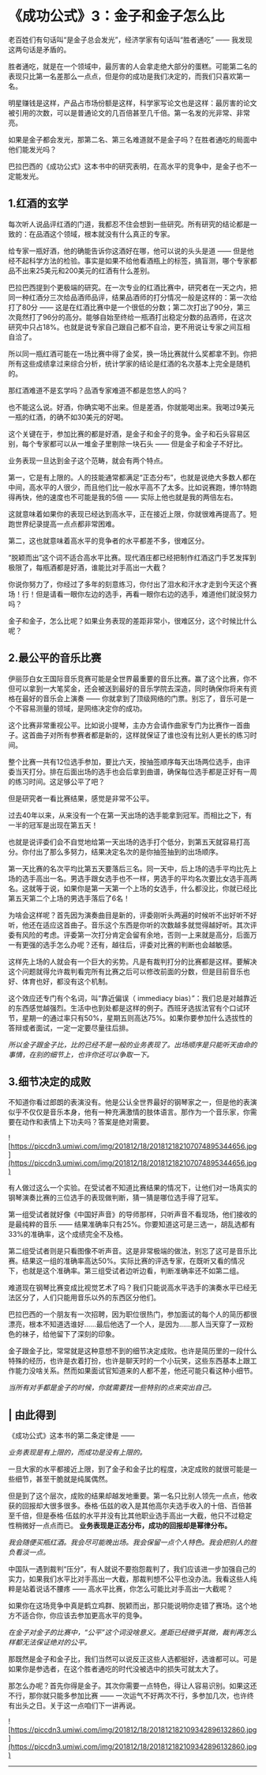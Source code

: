 # 《成功公式》3：金子和金子怎么比

老百姓们有句话叫“是金子总会发光”，经济学家有句话叫“胜者通吃” —— 我发现这两句话是矛盾的。

胜者通吃，就是在一个领域中，最厉害的人会拿走绝大部分的蛋糕。可能第二名的表现只比第一名差那么一点点，但是你的成功是我们决定的，而我们只喜欢第一名。

明星赚钱是这样，产品占市场份额是这样，科学家写论文也是这样：最厉害的论文被引用的次数，可以是普通论文的几百倍甚至几千倍。第一名发的光非常、非常亮。

如果是金子都会发光，那第二名、第三名难道就不是金子吗？在胜者通吃的局面中他们能发光吗？

巴拉巴西的《成功公式》这本书中的研究表明，在高水平的竞争中，是金子也不一定能发光。

## 1.红酒的玄学

每次听人说品评红酒的门道，我都忍不住会想到一些研究。所有研究的结论都是一致的：在品酒这个领域，根本就没有什么真正的专家。

给专家一瓶好酒，他的确能告诉你这酒好在哪，他可以说的头头是道 —— 但是他经不起科学方法的检验。事实是如果不给他看酒瓶上的标签，搞盲测，哪个专家都品不出来25美元和200美元的红酒有什么差别。

巴拉巴西提到个更极端的研究。在一次专业的红酒比赛中，研究者在一天之内，把同一种红酒分三次给品酒师品评，结果品酒师的打分情况一般是这样的：第一次给打了80分 —— 这是在红酒比赛中是一个很低的分数；第二次打出了90分，第三次竟然打了96分的高分。能够自始至终给一瓶酒打出稳定分数的品酒师，在这次研究中只占18%。也就是说专家自己跟自己都不自洽，更不用说让专家之间互相自洽了。

所以同一瓶红酒可能在一场比赛中得了金奖，换一场比赛就什么奖都拿不到。你把所有这些成绩拿过来综合分析，统计学家的结论是红酒的名次基本上完全是随机的。

那红酒难道不是玄学吗？品酒专家难道不都是忽悠人的吗？

也不能这么说。好酒，你确实喝不出来。但是差酒，你就能喝出来。我喝过9美元一瓶的红酒，的确不如30美元的好喝。

这个关键在于，参加比赛的都是好酒，是金子和金子的竞争。金子和石头容易区别，每个专家都可以从一堆金子里剔除一块石头 —— 但是金子和金子不好比。

业务表现一旦达到金子这个范畴，就会有两个特点。

第一，它是有上限的。人的技能通常都满足“正态分布”，也就是说绝大多数人都在中间，高水平的人很少，而且他们比一般水平高不了太多。比如说赛跑，博尔特跑得再快，他的速度也不可能是我的5倍 —— 实际上他也就是我的两倍左右。

这就意味着如果你的表现已经达到高水平，正在接近上限，你就很难再提高了。短跑世界纪录提高一点点都非常困难。

第二，这也就意味着高水平的竞争者的水平都差不多，很难区分。

“脱颖而出”这个词不适合高水平比赛。现代酒庄都已经把制作红酒这门手艺发挥到极限了，每瓶酒都是好酒，谁能比对手高出一大截？

你说你努力了，你经过了多年的刻意练习，你付出了泪水和汗水才走到今天这个赛场！行！但是请看一眼你左边的选手，再看一眼你右边的选手，难道他们就没努力吗？

金子和金子，怎么比呢？如果业务表现的差距非常小，很难区分，这个时候比什么呢？

## 2.最公平的音乐比赛

伊丽莎白女王国际音乐竞赛可能是全世界最重要的音乐比赛。赢了这个比赛，你不但可以拿到一大笔奖金，还会被送到最好的音乐学院去深造，同时确保你将来有资格在最好的音乐会上演奏 —— 你就拿到了顶级网络的门票。别忘了，音乐可是一个不容易测量的领域，是网络决定你的成功。

这个比赛非常重视公平。比如说小提琴，主办方会请作曲家专门为比赛作一首曲子。这首曲子对所有参赛者都是新的，这样就保证了谁也没有比别人更长的练习时间。

整个比赛一共有12位选手参加，要比六天，按抽签顺序每天出场两位选手，由评委当天打分。排在后面出场的选手也会后拿到曲谱，确保每位选手都是正好有一周的练习时间。这足够公平了吧？

但是研究者一看比赛结果，感觉是非常不公平。

过去40年以来，从来没有一个在第一天出场的选手能拿到冠军。而相比之下，有一半的冠军是出现在第五天！

也就是说评委们会不自觉地给第一天出场的选手打个低分，到第五天就容易打高分。你付出了那么多努力，结果决定名次的是你抽签抽到的出场顺序。

第一天比赛的名次平均比第五天要落后三名。同一天中，后上场的选手平均比先上场的选手高出一名。男选手跟女选手也不一样，男选手的平均名次要比女选手高两名。这就等于说，如果你是第一天第一个上场的女选手，什么都没比，你就已经比第五天第二个上场的男选手落后了6名！

为啥会这样呢？首先因为演奏曲目是新的，评委刚听头两遍的时候听不出好听不好听，他还在适应这首曲子。音乐这个东西是你听的次数越多就觉得越好听。其次评委有风险的考虑。评委第一次打分肯定会留有余地，否则一上来就是高分，后面万一有更强的选手怎么办呢？还有，越往后，评委对比赛的判断也会越敏感。

这样先上场的人就会有一个巨大的劣势。凡是有裁判打分的比赛都是这样。要解决这个问题就得允许裁判看完所有比赛之后可以修改前面的分数，但是目前音乐也好、体育也好，都没有这个机制。

这个效应还专门有个名词，叫“靠近偏误（ immediacy bias）”：我们总是对越靠近的东西感觉越强烈。生活中也到处都是这样的例子。西班牙选拔法官有个口试环节，星期一的通过率只有50%，星期五则高达75%。如果你要参加什么选拔性的答辩或者面试，一定一定要尽量往后排。

 *所以金子跟金子比，比的已经不是一般的业务表现了。出场顺序是只能听天由命的事情，在别的细节上，也许你还可以争取一下。*

## 3.细节决定的成败

不知道你看过郎朗的表演没有。他是公认全世界最好的钢琴家之一，但是他的表演似乎不仅仅是音乐本身，他有一种充满激情的肢体语言。那作为一个音乐家，你需要在动作和表情上下功夫吗？答案是绝对需要。

![https://piccdn3.umiwi.com/img/201812/18/201812182107074895344656.jpg](https://piccdn3.umiwi.com/img/201812/18/201812182107074895344656.jpg)

有人做过这么一个实验。在受试者不知道比赛结果的情况下，让他们对一场真实的钢琴演奏比赛的三位选手的表现做判断，猜一猜是哪位选手得了冠军。

第一组受试者就好像《中国好声音》的导师那样，只听声音不看现场，他们接收的是最纯粹的音乐 —— 结果准确率只有25%。你要知道这可是三选一，胡乱选都有33%的准确率，这个成绩完全不及格。

第二组受试者则是只看图像不听声音。这是非常极端的做法，别忘了这可是音乐比赛。结果这一组的准确率高达50%。实际比赛的评选专家，在既听又看的情况下，也就是这个准确率。第三组受试者边听边看，判断准确率还不如第二组。

难道现在钢琴比赛变成比视觉艺术了吗？我们只能说高水平选手的演奏水平已经无法区分了，人们只能用音乐以外的东西区分他们。

巴拉巴西的一个朋友有一次招聘，因为职位很热门，参加面试的每个人的简历都很漂亮，根本不知道选谁好……最后他选了一个人，是因为……那人当天穿了一双粉色的袜子，给他留下了深刻的印象。

金子跟金子比，常常就是这种意想不到的细节决定成败。也许是简历里的一段什么特殊的经历，也许是衣着打扮，也许是聊天时的一个小玩笑，这些东西基本上跟工作能力没啥关系。然而如果面试官知道来的人都不差，他还可能只看这种小细节。

 *当所有对手都是金子的时候，你就需要找一些特别的点来突出自己。*

## | 由此得到

《成功公式》这本书的第二条定律是 ——

 *业务表现是有上限的，而成功是没有上限的。*

一旦大家的水平都接近上限，到了金子和金子比的程度，决定成败的就很可能是一些细节，甚至干脆就是纯属偶然。

但是到了这个层次，成败的结果却越发地重要。第一名只比别人领先一点点，他收获的回报却大很多很多。泰格·伍兹的收入是其他高尔夫选手收入的十倍、百倍甚至千倍，但是泰格·伍兹的水平并没有比其他职业选手高出一大截，他只不过稳定性稍微好一点点而已。 **业务表现是正态分布，成功的回报却是幂律分布。**

 *我会随便买瓶红酒。我会尽可能晚出场。我会保留一点个人特色。我会把别人的胜负看淡一点。*

中国队一遇到裁判“压分”，有人就说不要抱怨裁判了，我们应该进一步加强自己的实力，如果我们水平比对手高出一大截，那裁判想不公平也没办法。我看这些人纯粹是站着说话不腰疼 —— 高水平比赛，你怎么可能比对手高出一大截呢？

如果你在这场竞争中真是鹤立鸡群、脱颖而出，那只能说明你走错了赛场。这个地方不适合你，你应该去参加更高水平的竞争。

 *在金子对金子的比赛中，“公平”这个词没啥意义。差距已经微乎其微，裁判再怎么样都无法保证绝对的公平。*

那既然是金子和金子比，我们当然可以说反正这些人选都挺好，选谁都可以。可是如果你是参选者，在这个胜者通吃的时代没被选中的损失可就太大了。

那怎么办呢？首先你得是金子。其次你需要一点特色，得让人容易识别。如果这还不行，那你就只能多参加比赛 —— 一次运气不好两次不行，多参加几次，也许终有出头之日。关于这一点咱们下一讲再说。

![https://piccdn3.umiwi.com/img/201812/18/201812182109342896132860.jpg](https://piccdn3.umiwi.com/img/201812/18/201812182109342896132860.jpg)

---
